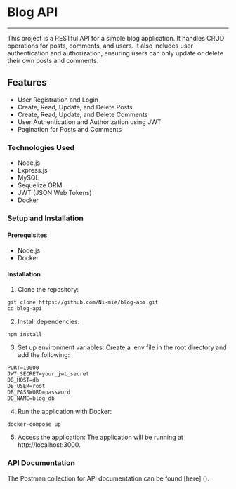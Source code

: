 # Blog API
***
This project is a RESTful API for a simple blog application. It handles CRUD operations for posts, comments, and users. It also includes user authentication and authorization, ensuring users can only update or delete their own posts and comments.

## Features
* User Registration and Login
* Create, Read, Update, and Delete Posts
* Create, Read, Update, and Delete Comments
* User Authentication and Authorization using JWT
* Pagination for Posts and Comments

### Technologies Used
* Node.js
* Express.js
* MySQL
* Sequelize ORM
* JWT (JSON Web Tokens)
* Docker

### Setup and Installation
#### Prerequisites
* Node.js
* Docker

#### Installation
1. Clone the repository:
```
git clone https://github.com/Ni-mie/blog-api.git
cd blog-api
```
2. Install dependencies:
```
npm install
```

3. Set up environment variables:
Create a .env file in the root directory and add the following:

```
PORT=10000
JWT_SECRET=your_jwt_secret
DB_HOST=db
DB_USER=root
DB_PASSWORD=password
DB_NAME=blog_db
```
4. Run the application with Docker:
```
docker-compose up
```
5. Access the application:
The application will be running at http://localhost:3000.

### API Documentation
The Postman collection for API documentation can be found [here] ().

